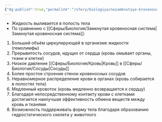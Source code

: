 ```yaml
---
{"dg-publish":true,"permalink":"/sfery/biologiya/nezamknutaya-krovenosnaya-sistema/","tags":["Зоология"]}
---
```


- Жидкость выливается в полость тела
- По сравнению с [[Сферы/Биология/Замкнутая кровеносная система\|Замкнутая кровеносная система]]:
1. Больший объём циркулирующей в организме жидкости (гемолимфы)
2. Прерывитость сосудов, идущих от сердца (кровь омывает органы, ткани и клетки)
3. Низкое давление [[Сферы/Биология/Кровь\|Кровь]] в [[Сферы/Биология/Сосуды\|Сосуды]]
4. Более простое строение стенок кровеносных сосудов
5. Неравномерное распределение крови в органах (кровь собирается в полостях тела)
6. Медленный кровоток (кровь медленно возвращается к сердцу)
7. Благодаря непосредственному контакту крови с клетками достигается наилучшая эффективность обмена веществ между кровь и тканями
8. Возможность поддерживать форму тела благодаря образованию гидростатического скелета у животного 